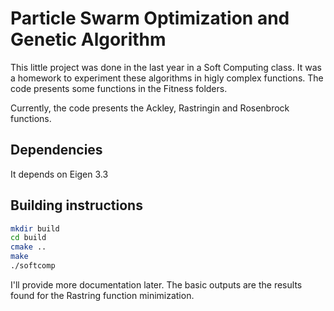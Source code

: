 # Particle Swarm Optimization and Genetic Algorithm

This little project was done in the last year in a Soft Computing class. It was a homework to experiment these algorithms in higly complex functions.
The code presents some functions in the Fitness folders.

Currently, the code presents the Ackley, Rastringin and Rosenbrock functions.

## Dependencies

It depends on Eigen 3.3

## Building instructions

```bash
mkdir build
cd build
cmake ..
make
./softcomp
```

I'll provide more documentation later. The basic outputs are the results found for the Rastring function minimization.
